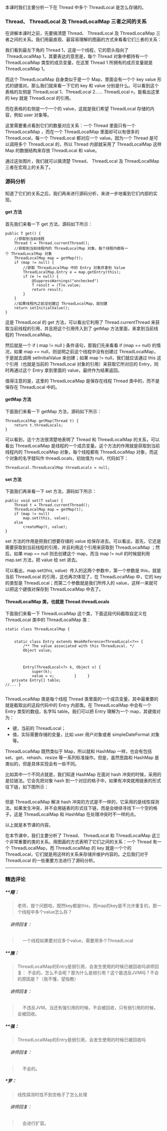 <p>本课时我们主要分析一下在 Thread 中多个 ThreadLocal 是怎么存储的。</p>
<h3>Thread、 ThreadLocal 及 ThreadLocalMap 三者之间的关系</h3>
<p>在讲解本课时之前，先要搞清楚 Thread、 ThreadLocal 及 ThreadLocalMap 三者之间的关系。我们用最直观、最容易理解的图画的方式来看看它们三者的关系：<br>
<img src="https://s0.lgstatic.com/i/image3/M01/67/E8/Cgq2xl5M5a6ADeCKAABC52ZxZCk238.png" alt=""></p>
<p>我们看到最左下角的 Thread 1，这是一个线程，它的箭头指向了 &nbsp;ThreadLocalMap 1，其要表达的意思是，每个 Thread 对象中都持有一个 ThreadLocalMap 类型的成员变量，在这里 Thread 1 所拥有的成员变量就是 ThreadLocalMap 1。</p>
<p>而这个 ThreadLocalMap 自身类似于是一个 Map，里面会有一个个 key value 形式的键值对。那么我们就来看一下它的 key 和 value 分别是什么。可以看到这个表格的左侧是 ThreadLocal 1、ThreadLocal 2…… ThreadLocal n，能看出这里的 key 就是 ThreadLocal 的引用。</p>
<p>而在表格的右侧是一个一个的 value，这就是我们希望 ThreadLocal 存储的内容，例如 user 对象等。</p>
<p>这里需要重点看到它们的数量对应关系：一个 Thread 里面只有一个ThreadLocalMap ，而在一个 ThreadLocalMap 里面却可以有很多的 ThreadLocal，每一个 ThreadLocal 都对应一个 value。因为一个 Thread 是可以调用多个 ThreadLocal 的，所以 Thread 内部就采用了 ThreadLocalMap 这样 Map 的数据结构来存放 ThreadLocal 和 value。</p>
<p>通过这张图片，我们就可以搞清楚 Thread、 ThreadLocal 及 ThreadLocalMap 三者在宏观上的关系了。</p>
<h3>源码分析</h3>
<p>知道了它们的关系之后，我们再来进行源码分析，来进一步地看到它们内部的实现。</p>
<h4>get 方法</h4>
<p>首先我们来看一下 get 方法，源码如下所示：</p>
<pre><code data-language="java" class="lang-java"><span class="hljs-function"><span class="hljs-keyword">public</span>&nbsp;T&nbsp;<span class="hljs-title">get</span><span class="hljs-params">()</span>&nbsp;</span>{
&nbsp;&nbsp;&nbsp;&nbsp;<span class="hljs-comment">//获取到当前线程</span>
&nbsp;&nbsp;&nbsp;&nbsp;Thread&nbsp;t&nbsp;=&nbsp;Thread.currentThread();
&nbsp;&nbsp;&nbsp;&nbsp;<span class="hljs-comment">//获取到当前线程内的&nbsp;ThreadLocalMap&nbsp;对象，每个线程内都有一个&nbsp;ThreadLocalMap&nbsp;对象</span>
&nbsp;&nbsp;&nbsp;&nbsp;ThreadLocalMap&nbsp;map&nbsp;=&nbsp;getMap(t);
&nbsp;&nbsp;&nbsp;&nbsp;<span class="hljs-keyword">if</span>&nbsp;(map&nbsp;!=&nbsp;<span class="hljs-keyword">null</span>)&nbsp;{
&nbsp;&nbsp;&nbsp;&nbsp;&nbsp;&nbsp;&nbsp;&nbsp;<span class="hljs-comment">//获取&nbsp;ThreadLocalMap&nbsp;中的&nbsp;Entry&nbsp;对象并拿到&nbsp;Value</span>
&nbsp;&nbsp;&nbsp;&nbsp;&nbsp;&nbsp;&nbsp;&nbsp;ThreadLocalMap.Entry&nbsp;e&nbsp;=&nbsp;map.getEntry(<span class="hljs-keyword">this</span>);
&nbsp;&nbsp;&nbsp;&nbsp;&nbsp;&nbsp;&nbsp;&nbsp;<span class="hljs-keyword">if</span>&nbsp;(e&nbsp;!=&nbsp;<span class="hljs-keyword">null</span>)&nbsp;{
&nbsp;&nbsp;&nbsp;&nbsp;&nbsp;&nbsp;&nbsp;&nbsp;&nbsp;&nbsp;&nbsp;&nbsp;<span class="hljs-meta">@SuppressWarnings</span>(<span class="hljs-string">"unchecked"</span>)
&nbsp;&nbsp;&nbsp;&nbsp;&nbsp;&nbsp;&nbsp;&nbsp;&nbsp;&nbsp;&nbsp;&nbsp;T&nbsp;result&nbsp;=&nbsp;(T)e.value;
&nbsp;&nbsp;&nbsp;&nbsp;&nbsp;&nbsp;&nbsp;&nbsp;&nbsp;&nbsp;&nbsp;&nbsp;<span class="hljs-keyword">return</span>&nbsp;result;
&nbsp;&nbsp;&nbsp;&nbsp;&nbsp;&nbsp;&nbsp;&nbsp;}
&nbsp;&nbsp;&nbsp;&nbsp;}
&nbsp;&nbsp;&nbsp;&nbsp;<span class="hljs-comment">//如果线程内之前没创建过&nbsp;ThreadLocalMap，就创建</span>
&nbsp;&nbsp;&nbsp;&nbsp;<span class="hljs-keyword">return</span>&nbsp;setInitialValue();
}
</code></pre>
<p>这是 ThreadLocal 的 get 方法，可以看出它利用了 Thread.currentThread 来获取当前线程的引用，并且把这个引用传入到了 getMap 方法里面，来拿到当前线程的 ThreadLocalMap。</p>
<p>然后就是一个 if ( map != null ) 条件语句，那我们先来看看 if (map == null) 的情况，如果 map == null，则说明之前这个线程中没有创建过 ThreadLocalMap，于是就去调用 setInitialValue 来创建；如果 map != null，我们就应该通过 this 这个引用（也就是当前的 ThreadLocal 对象的引用）来获取它所对应的 Entry，同时再通过这个 Entry 拿到里面的 value，最终作为结果返回。</p>
<p>值得注意的是，这里的 ThreadLocalMap 是保存在线程 Thread 类中的，而不是保存在 ThreadLocal 中的。</p>
<h4>getMap 方法</h4>
<p>下面我们来看一下 getMap 方法，源码如下所示：</p>
<pre><code data-language="java" class="lang-java"><span class="hljs-function">ThreadLocalMap&nbsp;<span class="hljs-title">getMap</span><span class="hljs-params">(Thread&nbsp;t)</span>&nbsp;</span>{
&nbsp;&nbsp;&nbsp;&nbsp;<span class="hljs-keyword">return</span>&nbsp;t.threadLocals;
}
</code></pre>
<p>可以看到，这个方法很清楚地表明了 Thread 和 ThreadLocalMap 的关系，可以看出 ThreadLocalMap 是线程的一个成员变量。这个方法的作用就是获取到当前线程内的 ThreadLocalMap 对象，每个线程都有 ThreadLocalMap 对象，而这个对象的名字就叫作 threadLocals，初始值为 null，代码如下：</p>
<pre><code data-language="java" class="lang-java">ThreadLocal.ThreadLocalMap&nbsp;threadLocals&nbsp;=&nbsp;<span class="hljs-keyword">null</span>;
</code></pre>
<h4>set 方法</h4>
<p>下面我们再来看一下 set 方法，源码如下所示：</p>
<pre><code data-language="java" class="lang-java"><span class="hljs-function"><span class="hljs-keyword">public</span>&nbsp;<span class="hljs-keyword">void</span>&nbsp;<span class="hljs-title">set</span><span class="hljs-params">(T&nbsp;value)</span>&nbsp;</span>{
&nbsp;&nbsp;&nbsp;&nbsp;Thread&nbsp;t&nbsp;=&nbsp;Thread.currentThread();
&nbsp;&nbsp;&nbsp;&nbsp;ThreadLocalMap&nbsp;map&nbsp;=&nbsp;getMap(t);
&nbsp;&nbsp;&nbsp;&nbsp;<span class="hljs-keyword">if</span>&nbsp;(map&nbsp;!=&nbsp;<span class="hljs-keyword">null</span>)
&nbsp;&nbsp;&nbsp;&nbsp;&nbsp;&nbsp;&nbsp;&nbsp;map.set(<span class="hljs-keyword">this</span>,&nbsp;value);
&nbsp;&nbsp;&nbsp;&nbsp;<span class="hljs-keyword">else</span>
&nbsp;&nbsp;&nbsp;&nbsp;&nbsp;&nbsp;&nbsp;&nbsp;createMap(t,&nbsp;value);
}
</code></pre>
<p>set 方法的作用是把我们想要存储的 value 给保存进去。可以看出，首先，它还是需要获取到当前线程的引用，并且利用这个引用来获取到&nbsp;ThreadLocalMap ；然后，如果 map == null 则去创建这个 map，而当 map != null 的时候就利用 map.set 方法，把 value 给 set 进去。</p>
<p>可以看出，map.set(this, value) &nbsp;传入的这两个参数中，第一个参数是 this，就是当前 ThreadLocal 的引用，这也再次体现了，在&nbsp;ThreadLocalMap 中，它的 key 的类型是&nbsp;ThreadLocal；而第二个参数就是我们所传入的 value，这样一来就可以把这个键值对保存到&nbsp;ThreadLocalMap 中去了。</p>
<h4>ThreadLocalMap 类，也就是 Thread.threadLocals</h4>
<p>下面我们来看一下&nbsp;ThreadLocalMap 这个类，下面这段代码截取自定义在 ThreadLocal 类中的 ThreadLocalMap 类：</p>
<pre><code data-language="java" class="lang-java"><span class="hljs-keyword">static</span>&nbsp;<span class="hljs-class"><span class="hljs-keyword">class</span>&nbsp;<span class="hljs-title">ThreadLocalMap</span>&nbsp;</span>{

&nbsp;&nbsp;&nbsp;&nbsp;<span class="hljs-keyword">static</span>&nbsp;<span class="hljs-class"><span class="hljs-keyword">class</span>&nbsp;<span class="hljs-title">Entry</span>&nbsp;<span class="hljs-keyword">extends</span>&nbsp;<span class="hljs-title">WeakReference</span>&lt;<span class="hljs-title">ThreadLocal</span>&lt;?&gt;&gt;&nbsp;</span>{
&nbsp;&nbsp;&nbsp;&nbsp;&nbsp;&nbsp;&nbsp;&nbsp;<span class="hljs-comment">/**&nbsp;The&nbsp;value&nbsp;associated&nbsp;with&nbsp;this&nbsp;ThreadLocal.&nbsp;*/</span>
&nbsp;&nbsp;&nbsp;&nbsp;&nbsp;&nbsp;&nbsp;&nbsp;Object&nbsp;value;


&nbsp;&nbsp;&nbsp;&nbsp;&nbsp;&nbsp;&nbsp;&nbsp;Entry(ThreadLocal&lt;?&gt;&nbsp;k,&nbsp;Object&nbsp;v)&nbsp;{
&nbsp;&nbsp;&nbsp;&nbsp;&nbsp;&nbsp;&nbsp;&nbsp;&nbsp;&nbsp;&nbsp;&nbsp;<span class="hljs-keyword">super</span>(k);
&nbsp;&nbsp;&nbsp;&nbsp;&nbsp;&nbsp;&nbsp;&nbsp;&nbsp;&nbsp;&nbsp;&nbsp;value&nbsp;=&nbsp;v;
&nbsp;&nbsp;&nbsp;&nbsp;&nbsp;&nbsp;&nbsp;&nbsp;}
&nbsp;&nbsp;&nbsp;&nbsp;}
&nbsp;&nbsp;&nbsp;<span class="hljs-keyword">private</span>&nbsp;Entry[]&nbsp;table;
<span class="hljs-comment">//...</span>
}
</code></pre>
<p>ThreadLocalMap 类是每个线程 Thread 类里面的一个成员变量，其中最重要的就是截取出的这段代码中的 Entry 内部类。在 ThreadLocalMap 中会有一个 Entry 类型的数组，名字叫 table。我们可以把 Entry 理解为一个 map，其键值对为：</p>
<ul>
<li>键，当前的 ThreadLocal；</li>
<li>值，实际需要存储的变量，比如 user 用户对象或者 simpleDateFormat 对象等。</li>
</ul>
<p>ThreadLocalMap 既然类似于 Map，所以就和 HashMap 一样，也会有包括 set、get、rehash、resize 等一系列标准操作。但是，虽然思路和 HashMap 是类似的，但是具体实现会有一些不同。</p>
<p>比如其中一个不同点就是，我们知道 HashMap 在面对 hash 冲突的时候，采用的是拉链法。它会先把对象 hash 到一个对应的格子中，如果有冲突就用链表的形式往下链，如下图所示：</p>
<p><img src="https://s0.lgstatic.com/i/image3/M01/67/E8/CgpOIF5M5mqAPY_GAABqhQqH5zw536.png" alt=""></p>
<p>但是 ThreadLocalMap 解决 hash 冲突的方式是不一样的，它采用的是线性探测法。如果发生冲突，并不会用链表的形式往下链，而是会继续寻找下一个空的格子。这是 ThreadLocalMap 和 HashMap 在处理冲突时不一样的点。</p>
<p>以上就是本节课的内容。</p>
<p>在本节课中，我们主要分析了 Thread、 ThreadLocal 和 ThreadLocalMap 这三个非常重要的类的关系。用图画的方式表明了它们之间的关系：一个 Thread 有一个 ThreadLocalMap，而 ThreadLocalMap 的 key 就是一个个的 ThreadLocal，它们就是用这样的关系来存储并维护内容的。之后我们对于 ThreadLocal 的一些重要方法进行了源码分析。</p>

---

### 精选评论

##### **翔：
> 老师，提个问题哈，既然key都是this，而map的key是不允许重复的，那一个线程中多个value怎么存？

 ###### &nbsp;&nbsp;&nbsp; 讲师回复：
> &nbsp;&nbsp;&nbsp; 一个线程如果要对应多个value，需要用多个ThreadLocal

##### **施：
> ThreadLocalMap的Entry是弱引用，会发生使用的时候已被回收吗讲师回复： 不会的。怎么不会呢？那为什么是弱引用？这个能违反JVM吗？不会的原因是？（我不懂，望指教）

 ###### &nbsp;&nbsp;&nbsp; 讲师回复：
> &nbsp;&nbsp;&nbsp; 不违反JVM。当还有强引用的时候，不会被回收，只有弱引用的时候，会被回收。

##### **强：
> ThreadLocalMap的Entry是弱引用，会发生使用的时候已被回收吗

 ###### &nbsp;&nbsp;&nbsp; 讲师回复：
> &nbsp;&nbsp;&nbsp; 不会的。

##### *罗：
> 线性探测时找不到空格子了怎么处理

 ###### &nbsp;&nbsp;&nbsp; 讲师回复：
> &nbsp;&nbsp;&nbsp; 会进行扩容。

